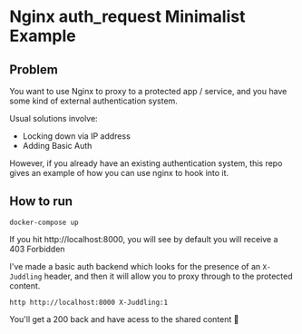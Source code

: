 # Nginx auth_request Minimalist Example

## Problem

You want to use Nginx to proxy to a protected app / service, and you have some kind of external authentication system.

Usual solutions involve:

* Locking down via IP address
* Adding Basic Auth

However, if you already have an existing authentication system, this repo gives an example of how you can use nginx to hook into it.

## How to run

```
docker-compose up
```

If you hit http://localhost:8000, you will see by default you will receive a 403 Forbidden

I've made a basic auth backend which looks for the presence of an `X-Juddling` header, and then it will allow you to proxy through to the protected content.

```
http http://localhost:8000 X-Juddling:1
```

You'll get a 200 back and have acess to the shared content 🎉
